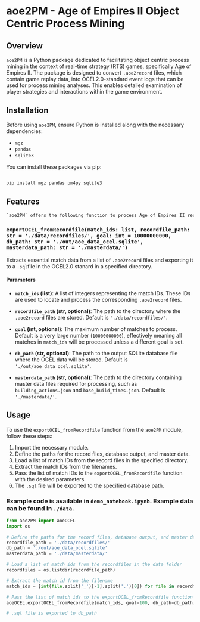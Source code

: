 # aoe2PM - Age of Empires II Object Centric Process Mining

## Overview
`aoe2PM` is a Python package dedicated to facilitating object centric process mining in the context of real-time strategy (RTS) games, specifically Age of Empires II. The package is designed to convert `.aoe2record` files, which contain game replay data, into OCEL2.0-standard event logs that can be used for process mining analyses. This enables detailed examination of player strategies and interactions within the game environment.

## Installation

Before using `aoe2PM`, ensure Python is installed along with the necessary dependencies:
- `mgz`
- `pandas`
- `sqlite3`

You can install these packages via pip:
```bash

pip install mgz pandas pm4py sqlite3
```



## Features
  ```python
`aoe2PM` offers the following function to process Age of Empires II record files:
```
### `exportOCEL_fromRecordfile(match_ids: list, recordfile_path: str = './data/recordfiles/', goal: int = 10000000000, db_path: str = './out/aoe_data_ocel.sqlite', masterdata_path: str = './masterdata/')`
Extracts essential match data from a list of `.aoe2record` files and exporting it to a `.sql`file in the OCEL2.0 stanard in a specified directory. 

#### Parameters

- **`match_ids` (list)**: 
  A list of integers representing the match IDs. These IDs are used to locate and process the corresponding `.aoe2record` files.

- **`recordfile_path` (str, optional)**: 
  The path to the directory where the `.aoe2record` files are stored. Default is `'./data/recordfiles/'`.

- **`goal` (int, optional)**: 
  The maximum number of matches to process. Default is a very large number (`10000000000`), effectively meaning all matches in `match_ids` will be processed unless a different goal is set.

- **`db_path` (str, optional)**: 
  The path to the output SQLite database file where the OCEL data will be stored. Default is `'./out/aoe_data_ocel.sqlite'`.

- **`masterdata_path` (str, optional)**: 
  The path to the directory containing master data files required for processing, such as `building_actions.json` and `base_build_times.json`. Default is `'./masterdata/'`.



## Usage

To use the `exportOCEL_fromRecordfile` function from the `aoe2PM` module, follow these steps:

1. Import the necessary module.
2. Define the paths for the record files, database output, and master data.
3. Load a list of match IDs from the record files in the specified directory.
4. Extract the match IDs from the filenames.
5. Pass the list of match IDs to the `exportOCEL_fromRecordfile` function with the desired parameters.
6. The `.sql` file will be exported to the specified database path.

### Example code is available in `demo_notebook.ipynb`. Example data can be found in `./data`.

```python
from aoe2PM import aoeOCEL
import os

# Define the paths for the record files, database output, and master data
recordfile_path = './data/recordfiles/'
db_path = './out/aoe_data_ocel.sqlite'
masterdata_path = './data/masterdata/'

# Load a list of match ids from the recordfiles in the data folder
recordfiles = os.listdir(recordfile_path)

# Extract the match id from the filename
match_ids = [int(file.split('_')[-1].split('.')[0]) for file in recordfiles]

# Pass the list of match ids to the exportOCEL_fromRecordfile function - Set goal to 100 to only export the first 100 matches
aoeOCEL.exportOCEL_fromRecordfile(match_ids, goal=100, db_path=db_path, recordfile_path=recordfile_path)

# .sql file is exported to db_path
```
